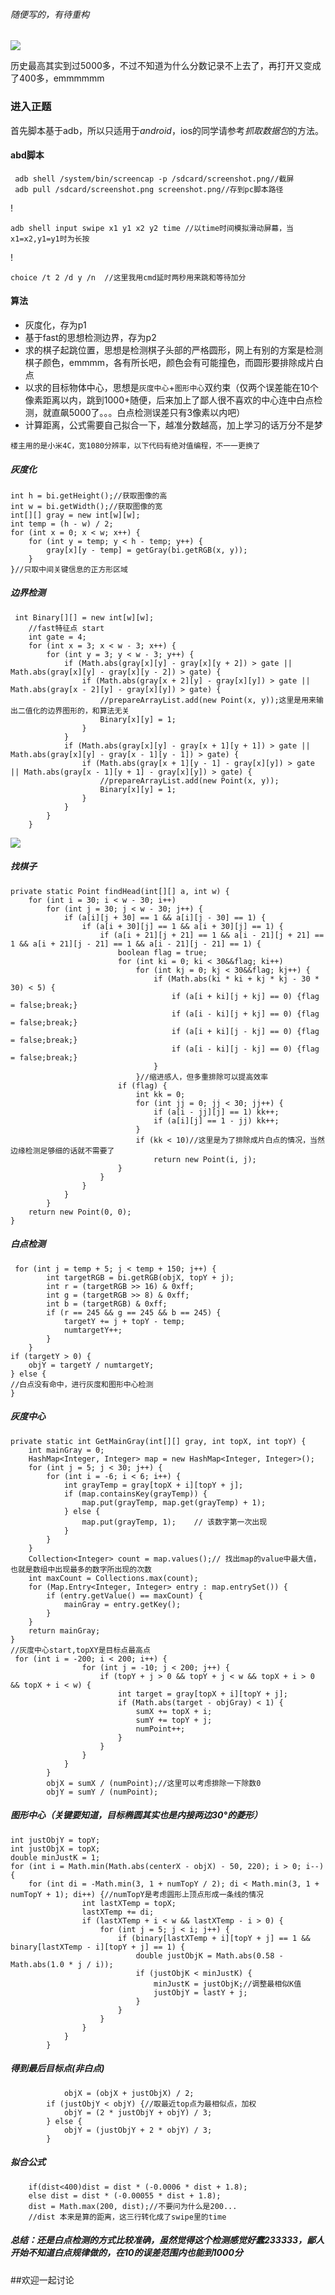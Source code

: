 ###### 随便写的，有待重构

![](http://file.cc98.org/v2-upload/mc20qz32.jpg)

历史最高其实到过5000多，不过不知道为什么分数记录不上去了，再打开又变成了400多，emmmmmm

### 进入正题

首先脚本基于adb，所以只适用于*android*，ios的同学请参考*抓取数据包*的方法。
#### abd脚本

     adb shell /system/bin/screencap -p /sdcard/screenshot.png//截屏
	 adb pull /sdcard/screenshot.png screenshot.png//存到pc脚本路径
 !

    adb shell input swipe x1 y1 x2 y2 time //以time时间模拟滑动屏幕，当x1=x2,y1=y1时为长按
!

    choice /t 2 /d y /n  //这里我用cmd延时两秒用来跳和等待加分

#### 算法
* 灰度化，存为p1
* 基于fast的思想检测边界，存为p2
* 求的棋子起跳位置，思想是检测棋子头部的严格圆形，网上有别的方案是检测棋子颜色，emmmm，各有所长吧，颜色会有可能撞色，而圆形要排除成片白点
* 以求的目标物体中心，思想是`灰度中心`+`图形中心`双约束（仅两个误差能在10个像素距离以内，跳到1000+随便，后来加上了鄙人很不喜欢的中心连中白点检测，就直飙5000了。。。白点检测误差只有3像素以内吧）
* 计算距离，公式需要自己拟合一下，越准分数越高，加上学习的话万分不是梦

`楼主用的是小米4C，宽1080分辨率，以下代码有绝对值编程，不一一更换了`

##### 灰度化
    int h = bi.getHeight();//获取图像的高
	int w = bi.getWidth();//获取图像的宽
	int[][] gray = new int[w][w];
	int temp = (h - w) / 2;
	for (int x = 0; x < w; x++) {
		for (int y = temp; y < h - temp; y++) {
			gray[x][y - temp] = getGray(bi.getRGB(x, y));
		}
	}//只取中间关键信息的正方形区域

##### 边界检测
     int Binary[][] = new int[w][w];
        //fast特征点 start
        int gate = 4;
        for (int x = 3; x < w - 3; x++) {
            for (int y = 3; y < w - 3; y++) {
                if (Math.abs(gray[x][y] - gray[x][y + 2]) > gate || Math.abs(gray[x][y] - gray[x][y - 2]) > gate) {
                    if (Math.abs(gray[x + 2][y] - gray[x][y]) > gate || Math.abs(gray[x - 2][y] - gray[x][y]) > gate) {
                        //prepareArrayList.add(new Point(x, y));这里是用来输出二值化的边界图形的，和算法无关
                        Binary[x][y] = 1;
                    }
                }
                if (Math.abs(gray[x][y] - gray[x + 1][y + 1]) > gate || Math.abs(gray[x][y] - gray[x - 1][y - 1]) > gate) {
                    if (Math.abs(gray[x + 1][y - 1] - gray[x][y]) > gate || Math.abs(gray[x - 1][y + 1] - gray[x][y]) > gate) {
                        //prepareArrayList.add(new Point(x, y));
                        Binary[x][y] = 1;
                    }
                }
            }
        }
![](http://file.cc98.org/v2-upload/42frlicq.jpg)

##### 找棋子
    private static Point findHead(int[][] a, int w) {
        for (int i = 30; i < w - 30; i++)
            for (int j = 30; j < w - 30; j++) {
                if (a[i][j + 30] == 1 && a[i][j - 30] == 1) {
                    if (a[i + 30][j] == 1 && a[i + 30][j] == 1) {
                        if (a[i + 21][j + 21] == 1 && a[i - 21][j + 21] == 1 && a[i + 21][j - 21] == 1 && a[i - 21][j - 21] == 1) {
                            boolean flag = true;
                            for (int ki = 0; ki < 30&&flag; ki++)
                                for (int kj = 0; kj < 30&&flag; kj++) {
                                    if (Math.abs(ki * ki + kj * kj - 30 * 30) < 5) {
                                        if (a[i + ki][j + kj] == 0) {flag = false;break;}
                                        if (a[i - ki][j + kj] == 0) {flag = false;break;}
                                        if (a[i + ki][j - kj] == 0) {flag = false;break;}
                                        if (a[i - ki][j - kj] == 0) {flag = false;break;}
                                    }
                                }//缩进感人，但多重排除可以提高效率
                            if (flag) {
                                int kk = 0;
                                for (int jj = 0; jj < 30; jj++) {
                                    if (a[i - jj][j] == 1) kk++;
                                    if (a[i][j] == 1 - jj) kk++;
                                }
                                if (kk < 10)//这里是为了排除成片白点的情况，当然边缘检测足够细的话就不需要了
                                    return new Point(i, j);
                            }
                        }
                    }
                }
            }
        return new Point(0, 0);
    }

##### 白点检测
     for (int j = temp + 5; j < temp + 150; j++) {
            int targetRGB = bi.getRGB(objX, topY + j);
            int r = (targetRGB >> 16) & 0xff;
            int g = (targetRGB >> 8) & 0xff;
            int b = (targetRGB) & 0xff;
            if (r == 245 && g == 245 && b == 245) {
                targetY += j + topY - temp;
                numtargetY++;
            }
        }
	if (targetY > 0) {
    	objY = targetY / numtargetY;
	} else {
	//白点没有命中，进行灰度和图形中心检测
	}

##### 灰度中心
    private static int GetMainGray(int[][] gray, int topX, int topY) {
        int mainGray = 0;
        HashMap<Integer, Integer> map = new HashMap<Integer, Integer>();
        for (int j = 5; j < 30; j++) {
            for (int i = -6; i < 6; i++) {
                int grayTemp = gray[topX + i][topY + j];
                if (map.containsKey(grayTemp)) {
                    map.put(grayTemp, map.get(grayTemp) + 1);
                } else {
                    map.put(grayTemp, 1);    // 该数字第一次出现
                }
            }
        }
        Collection<Integer> count = map.values();// 找出map的value中最大值，也就是数组中出现最多的数字所出现的次数
        int maxCount = Collections.max(count);
        for (Map.Entry<Integer, Integer> entry : map.entrySet()) {
            if (entry.getValue() == maxCount) {
                mainGray = entry.getKey();
            }
        }
        return mainGray;
    }
	//灰度中心start,topXY是目标点最高点
	 for (int i = -200; i < 200; i++) {
                    for (int j = -10; j < 200; j++) {
                        if (topY + j > 0 && topY + j < w && topX + i > 0 && topX + i < w) {
                            int target = gray[topX + i][topY + j];
                            if (Math.abs(target - objGray) < 1) {
                                sumX += topX + i;
                                sumY += topY + j;
                                numPoint++;
                            }
                        }
                    }
                }
            }
            objX = sumX / (numPoint);//这里可以考虑排除一下除数0
            objY = sumY / (numPoint);
			

##### 图形中心（关键要知道，目标椭圆其实也是内接两边30°的菱形）

    int justObjY = topY;
    int justObjX = topX;
	double minJustK = 1;
    for (int i = Math.min(Math.abs(centerX - objX) - 50, 220); i > 0; i--) {
    	for (int di = -Math.min(3, 1 + numTopY / 2); di < Math.min(3, 1 + numTopY + 1); di++) {//numTopY是考虑圆形上顶点形成一条线的情况
                    int lastXTemp = topX;
                    lastXTemp += di;
                    if (lastXTemp + i < w && lastXTemp - i > 0) {
                        for (int j = 5; j < i; j++) {
                            if (binary[lastXTemp + i][topY + j] == 1 && binary[lastXTemp - i][topY + j] == 1) {
                                double justObjK = Math.abs(0.58 - Math.abs(1.0 * j / i));
                                if (justObjK < minJustK) {
                                    minJustK = justObjK;//调整最相似K值
                                    justObjY = lastY + j;
                                }
                            }
                        }
                    }
                }
            }

##### 得到最后目标点(非白点)
                objX = (objX + justObjX) / 2;
			if (justObjY < objY) {//取最近top点为最相似点，加权
                objY = (2 * justObjY + objY) / 3;
            } else {
                objY = (justObjY + 2 * objY) / 3;
            }

##### 拟合公式
        if(dist<400)dist = dist * (-0.0006 * dist + 1.8);
        else dist = dist * (-0.00055 * dist + 1.8);
        dist = Math.max(200, dist);//不要问为什么是200...
		//dist 本来是算的距离，这三行转化成了swipe里的time


##### 总结：还是白点检测的方式比较准确，虽然觉得这个检测感觉好蠢233333，鄙人开始不知道白点规律做的，在10的误差范围内也能到1000分

##欢迎一起讨论

